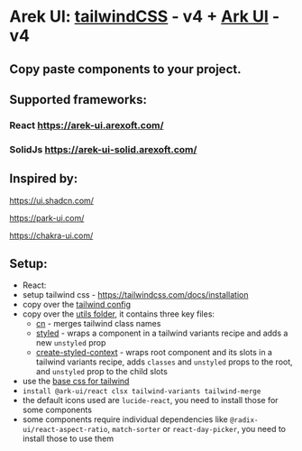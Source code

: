 # Arek UI: [tailwindCSS](https://tailwindcss.com/) - v4 + [Ark UI](https://ark-ui.com/) - v4

## Copy paste components to your project.

## Supported frameworks:

### React https://arek-ui.arexoft.com/

### SolidJs https://arek-ui-solid.arexoft.com/

## Inspired by:

https://ui.shadcn.com/

https://park-ui.com/

https://chakra-ui.com/

## Setup:

- React:
- setup tailwind css - https://tailwindcss.com/docs/installation
- copy over the [tailwind config](tailwind.config.ts)
- copy over the [utils folder](/app/components/utils/), it contains three key files:
  - [cn](/app/components/utils/cn.ts) - merges tailwind class names
  - [styled](/app/components/utils/styled.tsx) - wraps a component in a tailwind variants recipe and adds a new `unstyled` prop
  - [create-styled-context](/app/components/utils/create-styled-context.tsx) - wraps root component and its slots in a tailwind variants recipe, adds `classes` and `unstyled` props to the root, and `unstyled` prop to the child slots
- use the [base css for tailwind](/app/tailwind.css)
- `install @ark-ui/react clsx tailwind-variants tailwind-merge`
- the default icons used are `lucide-react`, you need to install those for some components
- some components require individual dependencies like `@radix-ui/react-aspect-ratio`, `match-sorter` or `react-day-picker`, you need to install those to use them
